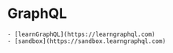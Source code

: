 # GraphQL
	- [learnGraphQL](https://learngraphql.com)
	- [sandbox](https://sandbox.learngraphql.com)


